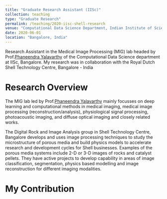 ```yaml
---
title: "Graduate Research Assistant (IISc)"
collection: teaching
type: "Graduate Research"
permalink: /teaching/2020-iisc-shell-research
venue: "Computational Data Science Department, Indian Institute of Science"
date: 2020-06-01
location: "Bangalore, India"
---
```


Research Assistant in the Medical Image Processing (MIG) lab headed by Prof.[Phaneendra Yalavarthy](http://cds.iisc.ac.in/faculty/yalavarthy/) of the Computational Data Science department at IISc, Bangalore. My research was in collaboration with the Royal Dutch Shell Technology Centre, Bangalore - India

Research Overview
======

The MIG lab led by Prof.[Phaneendra Yalavarthy](http://cds.iisc.ac.in/faculty/yalavarthy/) mainly focusses on deep learning and computational methods in medical imaging, medical image processing (reconstruction/analysis), physiological signal processing, photoacoustic imaging, and diffuse optical imaging and closely related works. 

The Digital Rock and Image Analysis group in Shell Technology Centre, Bangalore develops and uses image processing techniques to study the microstructure of porous media and build physics models to accelerate research and development cycles for Shell businesses. Examples of the porous media systems include 2-D or 3-D images of rocks and catalyst pellets. They have active projects to develop capability in areas of image classification, segmentation, physics based modelling and image reconstruction for different imaging modalities. 



My Contribution
======




 



 

